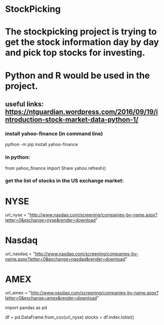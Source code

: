 # StockPicking
# The stockpicking project is trying to get the stock information day by day and pick top stocks for investing. 
# Python and R would be used in the project.
## useful links: https://ntguardian.wordpress.com/2016/09/19/introduction-stock-market-data-python-1/


### install yahoo-finance (in command line)
python -m pip install yahoo-finance

### in python:
from yahoo_finance import Share
yahoo.refresh()


### get the list of stocks in the US exchange market:
# NYSE
url_nyse = "http://www.nasdaq.com/screening/companies-by-name.aspx?letter=0&exchange=nyse&render=download"
# Nasdaq
url_nasdaq = "http://www.nasdaq.com/screening/companies-by-name.aspx?letter=0&exchange=nasdaq&render=download"
# AMEX
url_amex = "http://www.nasdaq.com/screening/companies-by-name.aspx?letter=0&exchange=amex&render=download"

import pandas as pd

df = pd.DataFrame.from_csv(url_nyse)
stocks = df.index.tolist()
